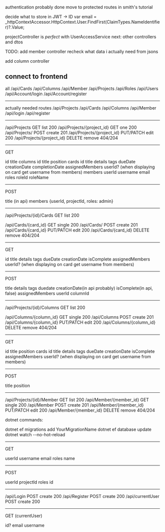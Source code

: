 
authentication probably done
move to protected routes in smith's tutorial

decide what to store in JWT -> ID
var email = _httpContextAccessor.HttpContext.User.FindFirst(ClaimTypes.NameIdentifier)?.Value;

projectController is *perfect* with UserAccessService
next:
other controllers and dtos

TODO:
add member controller
recheck what data i actually need from jsons

add column controller

connect to frontend
---

all
/api/Cards
/api/Columns
/api/Member
/api/Projects
/api/Roles
/api/Users
/api/Account/login
/api/Account/register

---
actually needed routes
/api/Projects
/api/Cards
/api/Columns
/api/Member
/api/login
/api/register

---

/api/Projects               GET           list      200
/api/Projects/{project_id}  GET           one       200
/api/Projects/              POST          create    201
/api/Projects/{project_id}  PUT/PATCH     edit      200
/api/Projects/{project_id}  DELETE        remove    404/204

---
GET

id
title
columns
    id
    title
    position
    cards
        id
        title
        details
        tags
        dueDate
        creationDate
        completionDate
        assignedMembers
            userId? (when displaying on card get username from members)
members
    userId
    username
    email
    roles
        roleId
        roleName


---
POST

title
(in api) members {userId, projectId, roles: admin}

---

/api/Projects/{id}/Cards                  GET           list      200

/api/Cards/{card_id}        GET           single    200
/api/Cards/                 POST          create    201
/api/Cards/{card_id}        PUT/PATCH     edit      200
/api/Cards/{card_id}        DELETE        remove    404/204


---
GET

id
title
details
tags
dueDate
creationDate
isComplete
assignedMembers
    userId? (when displaying on card get username from members)


---
POST

title
details
tags
duedate
creationDate(in api probably)
isComplete(in api, false)
assignedMembers
    userId
columnId

---

/api/Projects/{id}/Columns                GET           list      200

/api/Columns/{column_id}    GET           single    200
/api/Columns                POST          create    201
/api/Columns/{column_id}    PUT/PATCH     edit      200
/api/Columns/{column_id}    DELETE        remove    404/204


---
GET

id
title
position
cards
    id
    title
    details
    tags
    dueDate
    creationDate
    isComplete
    assignedMembers
        userId? (when displaying on card get username from members)


---
POST

title
position

---
/api/Projects/{id}/Member    GET           list      200
/api/Member/{member_id}     GET           single    200
/api/Member                 POST          create    201
/api/Member/{member_id}     PUT/PATCH     edit      200
/api/Member/{member_id}     DELETE        remove    404/204

dotnet commands:

dotnet ef migrations add YourMigrationName
dotnet ef database update
dotnet watch --no-hot-reload


---
GET

userId
username
email
roles
    name


---
POST

userId
projectId
roles
    id

---
/api/Login                  POST          create    200
/api/Register               POST          create    200
/api/currentUser            POST          create    200


---
GET (currentUser)

id?
email
username